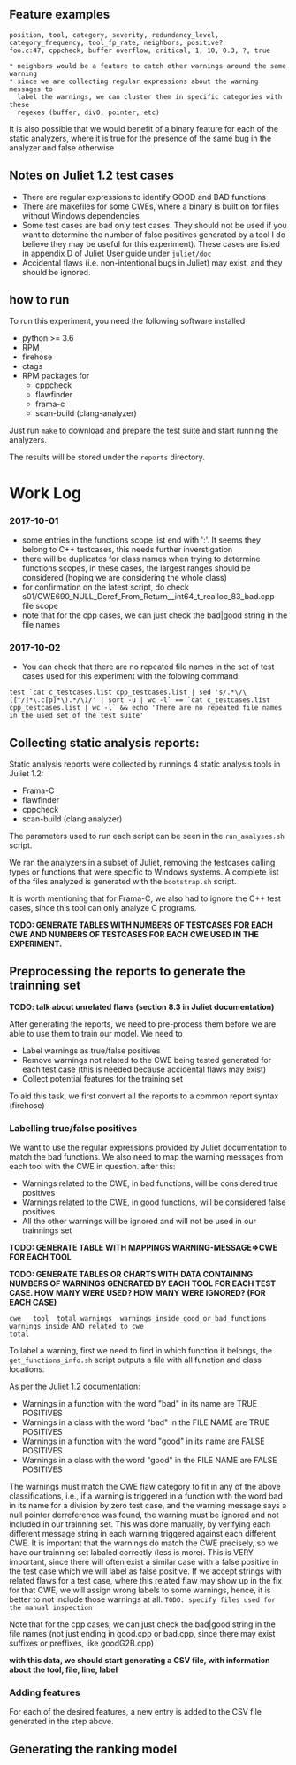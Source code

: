 ## Feature examples

```
position, tool, category, severity, redundancy_level, category_frequency, tool_fp_rate, neighbors, positive?
foo.c:47, cppcheck, buffer overflow, critical, 1, 10, 0.3, ?, true

* neighbors would be a feature to catch other warnings around the same warning
* since we are collecting regular expressions about the warning messages to
  label the warnings, we can cluster them in specific categories with these
  regexes (buffer, div0, pointer, etc)
```

It is also possible that we would benefit of a binary feature for each of the
static analyzers, where it is true for the presence of the same bug in the
analyzer and false otherwise

## Notes on Juliet 1.2 test cases

* There are regular expressions to identify GOOD and BAD functions
* There are makefiles for some CWEs, where a binary is built on for files
  without Windows dependencies
* Some test cases are bad only test cases. They should not be used if you want
  to determine the number of false positives generated by a tool I do believe
  they may be useful for this experiment). These cases are listed in appendix D
  of Juliet User guide under `juliet/doc`
* Accidental flaws (i.e. non-intentional bugs in Juliet) may exist, and they
  should be ignored.

## how to run

To run this experiment, you need the following software installed

* python >= 3.6
* RPM
* firehose
* ctags
* RPM packages for
  * cppcheck
  * flawfinder
  * frama-c
  * scan-build (clang-analyzer)

Just run  `make` to download and prepare the test suite and start running the
analyzers.

The results will be stored under the `reports` directory.

# Work Log

### 2017-10-01

* some entries in the functions scope list end with ':'. It seems they belong to  C++ testcases, this needs further inverstigation
* there will be duplicates for class names when trying to determine functions scopes, in these cases, the largest ranges should be considered (hoping we are considering the whole class)
* for confirmation on the latest script, do check s01/CWE690_NULL_Deref_From_Return__int64_t_realloc_83_bad.cpp file scope
* note that for the cpp cases, we can just check the bad|good string in the file names

### 2017-10-02

* You can check that there are no repeated file names in the set of test cases
  used for this experiment with the folowing command:

```
test `cat c_testcases.list cpp_testcases.list | sed 's/.*\/\([^/]*\.c[p]*\).*/\1/' | sort -u | wc -l` == `cat c_testcases.list cpp_testcases.list | wc -l` && echo 'There are no repeated file names in the used set of the test suite'
```

## Collecting static analysis reports:

Static analysis reports were collected by runnings 4 static analysis tools in
Juliet 1.2:

* Frama-C
* flawfinder
* cppcheck
* scan-build (clang analyzer)

The parameters used to run each script can be seen in the `run_analyses.sh`
script.

We ran the analyzers in a subset of Juliet, removing the testcases calling
types or functions that were specific to Windows systems. A complete list
of the files analyzed is generated with the `bootstrap.sh` script.

It is worth mentioning that for Frama-C, we also had to ignore the C++ test
cases, since this tool can only analyze C programs.

**TODO: GENERATE TABLES WITH NUMBERS OF TESTCASES FOR EACH CWE AND NUMBERS OF
TESTCASES FOR EACH CWE USED IN THE EXPERIMENT.**

## Preprocessing the reports to generate the trainning set

**TODO: talk about unrelated flaws (section 8.3 in Juliet documentation)**

After generating the reports, we need to pre-process them before we are able to
use them to train our model. We need to

* Label warnings as true/false positives
* Remove warnings not related to the CWE being tested generated for each test
  case (this is needed because accidental flaws may exist)
* Collect potential features for the training set

To aid this task, we first convert all the reports to a common report syntax (firehose)

### Labelling true/false positives

We want to use the regular expressions provided by Juliet documentation to
match the bad functions. We also need to map the warning messages from each
tool with the CWE in question. after this:

* Warnings related to the CWE, in bad functions, will be considered true positives
* Warnings related to the CWE, in good functions, will be considered false positives
* All the other warnings will be ignored and will not be used in our trainnings set

**TODO: GENERATE TABLE WITH MAPPINGS WARNING-MESSAGE=>CWE FOR EACH TOOL**

**TODO: GENERATE TABLES OR CHARTS WITH DATA CONTAINING NUMBERS OF WARNINGS
GENERATED BY EACH TOOL FOR EACH TEST CASE. HOW MANY WERE USED? HOW MANY WERE
IGNORED? (FOR EACH CASE)**

```
cwe   tool  total_warnings  warnings_inside_good_or_bad_functions  warnings_inside_AND_related_to_cwe
total
```

To label a warning, first we need to find in which function it belongs, the
`get_functions_info.sh` script outputs a file with all function and class locations.

As per the Juliet 1.2 documentation:

* Warnings in a function with the word "bad" in its name are TRUE POSITIVES
* Warnings in a class with the word "bad" in the FILE NAME are TRUE POSITIVES
* Warnings in a function with the word "good" in its name are FALSE POSITIVES
* Warnings in a class with the word "good" in the FILE NAME are FALSE POSITIVES

The warnings must match the CWE flaw category to fit in any of the above
classifications, i.e., if a warning is triggered in a function with the word
bad in its name for a division by zero test case, and the warning message says
a null pointer derreference was found, the warning must be ignored and not
included in our trainning set. This was done manually, by verifying each
different message string in each warning triggered against each different CWE.
It is important that the warnings do match the CWE precisely, so we have our
trainning set labaled correctly (less is more). This is VERY important, since
there will often exist a similar case with a false positive in the test case
which we will label as false positive. If we accept strings with related flaws
for a test case, where this related flaw may show up in the fix for that CWE,
we will assign wrong labels to some warnings, hence, it is better to not include
those warnings at all.
`TODO: specify files used for the manual inspection`

Note that for the cpp cases, we can just check the bad|good string in the file
names (not just ending in good.cpp or bad.cpp, since there may exist suffixes
or preffixes, like goodG2B.cpp)

**with this data, we should start generating a CSV file, with information about the
tool, file, line, label**

### Adding features

For each of the desired features, a new entry is added to the CSV file
generated in the step above.

## Generating the ranking model
